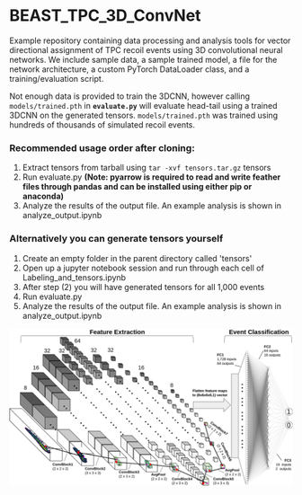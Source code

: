 # BEAST_TPC_3D_ConvNet
Example repository containing data processing and analysis tools for vector directional assignment of TPC recoil events using 3D convolutional neural networks. We include sample data, a sample trained model, a file for the network architecture, a custom PyTorch DataLoader class, and a training/evaluation script.

Not enough data is provided to train the 3DCNN, however calling `models/trained.pth` in **`evaluate.py`** will evaluate head-tail using a trained 3DCNN on the generated tensors. `models/trained.pth` was trained using hundreds of thousands of simulated recoil events.

### Recommended usage order after cloning:
1. Extract tensors from tarball using `tar -xvf tensors.tar.gz` tensors
2. Run evaluate.py **(Note: pyarrow is required to read and write feather files through pandas and can be installed using either pip or anaconda)**
3. Analyze the results of the output file. An example analysis is shown in analyze_output.ipynb

### Alternatively you can generate tensors yourself
1. Create an empty folder in the parent directory called 'tensors'
2. Open up a jupyter notebook session and run through each cell of Labeling_and_tensors.ipynb
3. After step (2) you will have generated tensors for all 1,000 events
4. Run evaluate.py
5. Analyze the results of the output file. An example analysis is shown in analyze_output.ipynb


![plot](./architecture_example.png)
